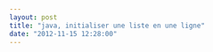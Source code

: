 ```yaml
---
layout: post
title: "java, initialiser une liste en une ligne"
date: "2012-11-15 12:28:00"
---
```

<script src="http://pastebin.com/embed_js.php?i=yv0XrvB0"></script>

<div style="height: 0; overflow: hidden;">List, Arrays, asList, Collection, Collections
</div>
